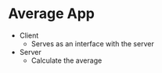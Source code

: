 # Average App

- Client
  - Serves as an interface with the server
- Server
  - Calculate the average
